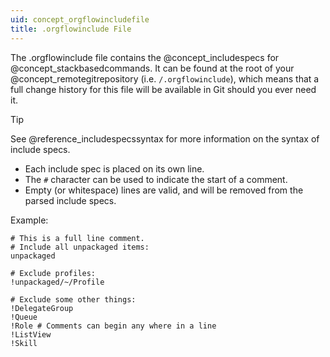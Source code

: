 ```yaml
---
uid: concept_orgflowincludefile
title: .orgflowinclude File
---
```


The .orgflowinclude file contains the @concept_includespecs for @concept_stackbasedcommands. It can be found at the root of your @concept_remotegitrepository (i.e. `/.orgflowinclude`), which means that a full change history for this file will be available in Git should you ever need it.

> [!TIP]
> See @reference_includespecssyntax for more information on the syntax of include specs.

- Each include spec is placed on its own line.
- The `#` character can be used to indicate the start of a comment.
- Empty (or whitespace) lines are valid, and will be removed from the parsed include specs.

Example:

```includespecs
# This is a full line comment.
# Include all unpackaged items:
unpackaged

# Exclude profiles:
!unpackaged/~/Profile

# Exclude some other things:
!DelegateGroup
!Queue
!Role # Comments can begin any where in a line
!ListView
!Skill
```
